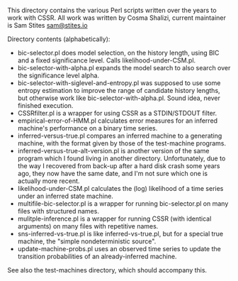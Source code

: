 This directory contains the various Perl scripts written over the years to work
with CSSR. All work was written by Cosma Shalizi, current maintainer is Sam
Stites <sam@stites.io>

Directory contents (alphabetically):
- bic-selector.pl does model selection, on the history length, using BIC
  and a fixed significance level.  Calls likelihood-under-CSM.pl.
- bic-selector-with-alpha.pl expands the model search to also search over
  the significance level alpha.
- bic-selector-with-siglevel-and-entropy.pl was supposed to use some
  entropy estimation to improve the range of candidate history lengths,
  but otherwise work like bic-selector-with-alpha.pl.  Sound idea, never
  finished execution.
- CSSRfilter.pl is a wrapper for using CSSR as a STDIN/STDOUT filter.
- empirical-error-of-HMM.pl calculates error measures for an inferred
  machine's performance on a binary time series.
- inferred-versus-true.pl compares an inferred machine to a generating
  machine, with the format given by those of the test-machine programs.
- inferred-versus-true-alt-version.pl is another version of the same
  program which I found living in another directory.  Unfortunately, due to the
  way I recovered from back-up after a hard disk crash some years ago, they
  now have the same date, and I'm not sure which one is actually more recent.
- likelihood-under-CSM.pl calculates the (log) likelihood of a time series
  under an inferred state machine.
- multifile-bic-selector.pl is a wrapper for running bic-selector.pl on many
  files with structured names.
- mulitple-inference.pl is a wrapper for running CSSR (with identical
  arguments) on many files with repetitive names.
- sns-inferred-vs-true.pl is like inferred-vs-true.pl, but for a special
  true machine, the "simple nondeterministic source".
- update-machine-probs.pl uses an observed time series to update the
  transition probabilities of an already-inferred machine.

See also the test-machines directory, which should accompany this.
